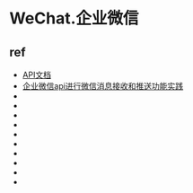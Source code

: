 # WeChat.企业微信
















## ref
* [API文档](https://work.weixin.qq.com/api/doc)
* [企业微信api进行微信消息接收和推送功能实践](https://zhuanlan.zhihu.com/p/460215635)
* []()
* []()
* []()
* []()
* []()
* []()
* []()
* []()
* []()
* []()

